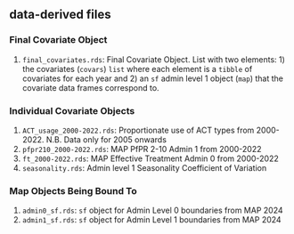 ## data-derived files

### Final Covariate Object

1. `final_covariates.rds`: Final Covariate Object. List with two elements: 1) the
covariates (`covars`) `list` where each element is a `tibble` of covariates 
for each year and 2) an `sf` admin level 1 object (`map`) that the covariate data
frames correspond to.

### Individual Covariate Objects

1. `ACT_usage_2000-2022.rds`: Proportionate use of ACT types from 2000-2022. N.B. Data only for 2005 onwards
1. `pfpr210_2000-2022.rds`: MAP PfPR 2-10 Admin 1 from 2000-2022
1. `ft_2000-2022.rds`: MAP Effective Treatment Admin 0 from 2000-2022
1. `seasonality.rds`: Admin level 1 Seasonality Coefficient of Variation 

### Map Objects Being Bound To

1. `admin0_sf.rds`: `sf` object for Admin Level 0 boundaries from MAP 2024
1. `admin1_sf.rds`: `sf` object for Admin Level 1 boundaries from MAP 2024
